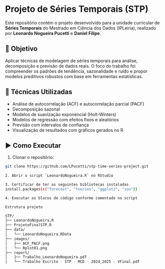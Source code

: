 # Projeto de Séries Temporais (STP)

Este repositório contém o projeto desenvolvido para a unidade curricular de **Séries Temporais** do Mestrado em Ciência dos Dados (IPLeiria), realizado por **Leonardo Nogueira Pucetti** e **Daniel Filipe**.

## 📌 Objetivo

Aplicar técnicas de modelagem de séries temporais para análise, decomposição e previsão de dados reais. O foco do trabalho foi compreender os padrões de tendência, sazonalidade e ruído e propor modelos preditivos robustos com base em ferramentas estatísticas.

## 🧪 Técnicas Utilizadas

- Análise de autocorrelação (ACF) e autocorrelação parcial (PACF)
- Decomposição sazonal
- Modelos de suavização exponencial (Holt-Winters)
- Modelos de regressão com efeitos fixos e aleatórios
- Previsão com intervalos de confiança
- Visualização de resultados com gráficos gerados no R

## ▶️ Como Executar

1. Clonar o repositório:

```bash
git clone https://github.com/LPucetti/stp-time-series-project.git
	
2. Abrir o script `LeonardoNogueira.R` no RStudio

3. Certificar de ter as seguintes bibliotecas instaladas 
install.packages(c("forecast", "tseries", "ggplot2", "zoo"))

4. Executar os blocos de código conforme comentado no script

Estrutura projeto 

STP/
├── LeonardoNogueira.R
├── ProjetoFinalSTP.R
├── data/
│   └── LeonardoNogueira.RData
├── images/
│   ├── ACF_PACF.png
│   └── Rplot01.png
├── report/
│   ├── Trabalho_LeonardoNogueira.pdf
│   └── Trabalho Escrito - STP - MCD - 2024_2025 - VFinal.pdf
